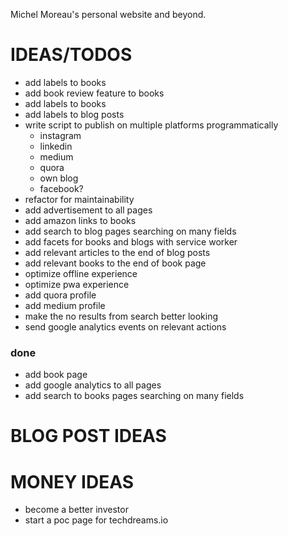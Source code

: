 Michel Moreau's personal website and beyond.

# IDEAS/TODOS  
- add labels to books  
- add book review feature to books  
- add labels to books  
- add labels to blog posts  
- write script to publish on multiple platforms programmatically  
  - instagram  
  - linkedin  
  - medium  
  - quora  
  - own blog
  - facebook?
- refactor for maintainability  
- add advertisement to all pages   
- add amazon links to books    
- add search to blog pages searching on many fields
- add facets for books and blogs with service worker
- add relevant articles to the end of blog posts  
- add relevant books to the end of book page  
- optimize offline experience  
- optimize pwa experience  
- add quora profile  
- add medium profile  
- make the no results from search better looking
- send google analytics events on relevant actions

### done
- add book page  
- add google analytics to all pages  
- add search to books pages searching on many fields


# BLOG POST IDEAS

# MONEY IDEAS
- become a better investor
- start a poc page for techdreams.io
